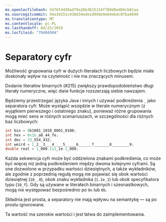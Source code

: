 ```yaml
---
ms.openlocfilehash: 5476f4438ad79a26b3615154f789d8ed04cb61aa
ms.sourcegitcommit: 94a3d151c438d34ede1d99de9eb4ebdc07ba4699
ms.translationtype: MT
ms.contentlocale: pl-PL
ms.lasthandoff: 04/25/2019
ms.locfileid: "79484504"
---
```

# <a name="digit-separators"></a>Separatory cyfr

Możliwość grupowania cyfr w dużych literałach liczbowych będzie miała doskonały wpływ na czytelność i nie ma znaczących minusem. 

Dodanie literałów binarnych (#215) zwiększy prawdopodobieństwo długi literały numeryczne, więc dwie funkcje rozszerzają siebie nawzajem. 

Będziemy przestrzegać języka Java i innych i używać podkreślenia `_` jako separatora cyfr. Może wystąpić wszędzie w literale numerycznym (z wyjątkiem pierwszego i ostatniego znaku), ponieważ różne grupowania mogą mieć sens w różnych scenariuszach, w szczególności dla różnych baz liczbowych:

```csharp
int bin = 0b1001_1010_0001_0100;
int hex = 0x1b_a0_44_fe;
int dec = 33_554_432;
int weird = 1_2__3___4____5_____6______7_______8________9;
double real = 1_000.111_1e-1_000;
```

Każda sekwencja cyfr może być oddzielona znakami podkreślenia, co może być więcej niż jedną podkreśleniem między dwoma kolejnymi cyframi. Są one dozwolone w przypadku wartości dziesiętnych, a także wykładników, ale zgodnie z poprzednią regułą mogą nie pojawiać się obok wartości dziesiętnej (`10_.0`), obok znaku wykładnika (`1.1e_1`) lub obok specyfikatora typu (`10_f`). Gdy są używane w literałach binarnych i szesnastkowych, mogą nie występować bezpośrednio po `0x` lub `0b`.

Składnia jest prosta, a separatory nie mają wpływu na semantykę — są po prostu ignorowane.

Ta wartość ma szerokie wartości i jest łatwa do zaimplementowania.
